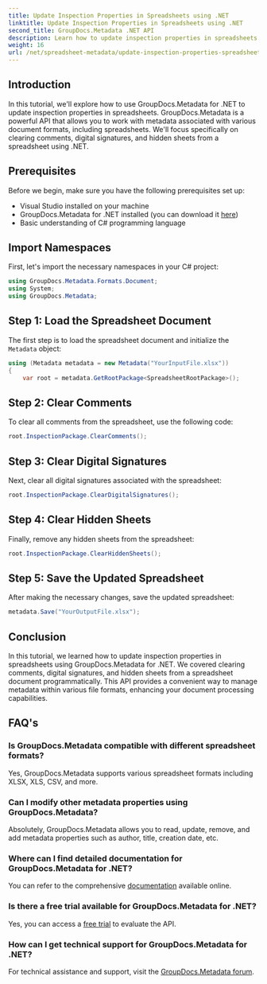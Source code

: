```yaml
---
title: Update Inspection Properties in Spreadsheets using .NET
linktitle: Update Inspection Properties in Spreadsheets using .NET
second_title: GroupDocs.Metadata .NET API
description: Learn how to update inspection properties in spreadsheets using GroupDocs.Metadata for .NET. Manage comments, signatures, and hidden sheets with ease.
weight: 16
url: /net/spreadsheet-metadata/update-inspection-properties-spreadsheets/
---
```

## Introduction
In this tutorial, we'll explore how to use GroupDocs.Metadata for .NET to update inspection properties in spreadsheets. GroupDocs.Metadata is a powerful API that allows you to work with metadata associated with various document formats, including spreadsheets. We'll focus specifically on clearing comments, digital signatures, and hidden sheets from a spreadsheet using .NET.
## Prerequisites
Before we begin, make sure you have the following prerequisites set up:
- Visual Studio installed on your machine
- GroupDocs.Metadata for .NET installed (you can download it [here](https://releases.groupdocs.com/metadata/net/))
- Basic understanding of C# programming language

## Import Namespaces
First, let's import the necessary namespaces in your C# project:
```csharp
using GroupDocs.Metadata.Formats.Document;
using System;
using GroupDocs.Metadata;
```
## Step 1: Load the Spreadsheet Document
The first step is to load the spreadsheet document and initialize the `Metadata` object:
```csharp
using (Metadata metadata = new Metadata("YourInputFile.xlsx"))
{
    var root = metadata.GetRootPackage<SpreadsheetRootPackage>();
```
## Step 2: Clear Comments
To clear all comments from the spreadsheet, use the following code:
```csharp
root.InspectionPackage.ClearComments();
```
## Step 3: Clear Digital Signatures
Next, clear all digital signatures associated with the spreadsheet:
```csharp
root.InspectionPackage.ClearDigitalSignatures();
```
## Step 4: Clear Hidden Sheets
Finally, remove any hidden sheets from the spreadsheet:
```csharp
root.InspectionPackage.ClearHiddenSheets();
```
## Step 5: Save the Updated Spreadsheet
After making the necessary changes, save the updated spreadsheet:
```csharp
metadata.Save("YourOutputFile.xlsx");
```

## Conclusion
In this tutorial, we learned how to update inspection properties in spreadsheets using GroupDocs.Metadata for .NET. We covered clearing comments, digital signatures, and hidden sheets from a spreadsheet document programmatically. This API provides a convenient way to manage metadata within various file formats, enhancing your document processing capabilities.

## FAQ's
### Is GroupDocs.Metadata compatible with different spreadsheet formats?
Yes, GroupDocs.Metadata supports various spreadsheet formats including XLSX, XLS, CSV, and more.
### Can I modify other metadata properties using GroupDocs.Metadata?
Absolutely, GroupDocs.Metadata allows you to read, update, remove, and add metadata properties such as author, title, creation date, etc.
### Where can I find detailed documentation for GroupDocs.Metadata for .NET?
You can refer to the comprehensive [documentation](https://tutorials.groupdocs.com/metadata/net/) available online.
### Is there a free trial available for GroupDocs.Metadata for .NET?
Yes, you can access a [free trial](https://releases.groupdocs.com/) to evaluate the API.
### How can I get technical support for GroupDocs.Metadata for .NET?
For technical assistance and support, visit the [GroupDocs.Metadata forum](https://forum.groupdocs.com/c/metadata/14).
